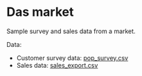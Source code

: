 # Das market

Sample survey and sales data from a market.

Data:

- Customer survey data: [pop_survey.csv](./data/pop_survey.csv)
- Sales data: [sales_export.csv](./data/sales_export.csv)